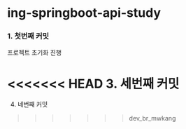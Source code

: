 # ing-springboot-api-study

### 1. 첫번째 커밋

프로젝트 초기화 진행

<<<<<<< HEAD
3. 세번째 커밋
=======
4. 네번째 커밋
>>>>>>> dev_br_mwkang
